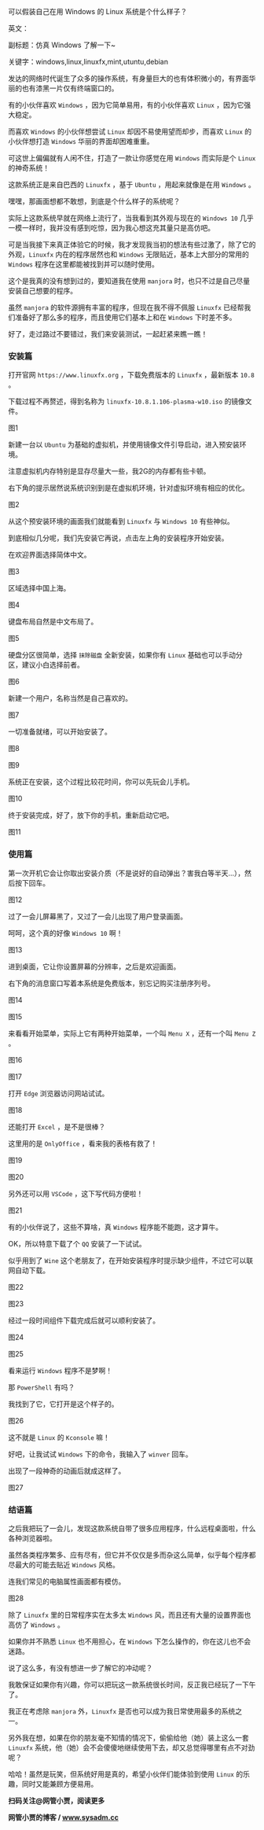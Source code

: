 可以假装自己在用 Windows 的 Linux 系统是个什么样子？

英文：

副标题：仿真 Windows 了解一下~

关键字：windows,linux,linuxfx,mint,utuntu,debian



发达的网络时代诞生了众多的操作系统，有身量巨大的也有体积微小的，有界面华丽的也有漆黑一片仅有终端窗口的。

有的小伙伴喜欢 `Windows` ，因为它简单易用，有的小伙伴喜欢 `Linux` ，因为它强大稳定。

而喜欢 `Windows` 的小伙伴想尝试 `Linux` 却因不易使用望而却步，而喜欢 `Linux` 的小伙伴想打造 `Windows` 华丽的界面却困难重重。



可这世上偏偏就有人闲不住，打造了一款让你感觉在用 `Windows` 而实际是个 `Linux` 的神奇系统！

这款系统正是来自巴西的 `Linuxfx` ，基于 `Ubuntu` ，用起来就像是在用 `Windows` 。

嘿嘿，那画面想都不敢想，到底是个什么样子的系统呢？



实际上这款系统早就在网络上流行了，当我看到其外观与现在的 `Windows 10` 几乎一模一样时，我并没有感到吃惊，因为我心想这充其量只是高仿吧。

可是当我接下来真正体验它的时候，我才发现我当初的想法有些过激了，除了它的外观，`Linuxfx` 内在的程序居然也和 `Windows` 无限贴近，基本上大部分的常用的 `Windows` 程序在这里都能被找到并可以随时使用。

这个是我真的没有想到过的，要知道我在使用 `manjora` 时，也只不过是自己尽量安装自己想要的程序。

虽然 `manjora` 的软件源拥有丰富的程序，但现在我不得不佩服 `Linuxfx` 已经帮我们准备好了那么多的程序，而且使用它们基本上和在 `Windows` 下时差不多。

好了，走过路过不要错过，我们来安装测试，一起赶紧来瞧一瞧！



### 安装篇

打开官网 `https://www.linuxfx.org` ，下载免费版本的 `Linuxfx` ，最新版本 `10.8` 。

下载过程不再赘述，得到名称为 `linuxfx-10.8.1.106-plasma-w10.iso` 的镜像文件。

图1



新建一台以 `Ubuntu` 为基础的虚拟机，并使用镜像文件引导启动，进入预安装环境。

注意虚拟机内存特别是显存尽量大一些，我2G的内存都有些卡顿。

右下角的提示居然说系统识别到是在虚拟机环境，针对虚拟环境有相应的优化。

图2



从这个预安装环境的画面我们就能看到 `Linuxfx` 与 `Windows 10` 有些神似。

到底相似几分呢，我们先安装它再说，点击左上角的安装程序开始安装。

在欢迎界面选择简体中文。

图3



区域选择中国上海。

图4



键盘布局自然是中文布局了。

图5



硬盘分区很简单，选择 `抹除磁盘` 全新安装，如果你有 `Linux` 基础也可以手动分区，建议小白选择前者。

图6



新建一个用户，名称当然是自己喜欢的。

图7



一切准备就绪，可以开始安装了。

图8

图9



系统正在安装，这个过程比较花时间，你可以先玩会儿手机。

图10



终于安装完成，好了，放下你的手机，重新启动它吧。

图11



### 使用篇

第一次开机它会让你取出安装介质（不是说好的自动弹出？害我白等半天...），然后按下回车。

图12



过了一会儿屏幕黑了，又过了一会儿出现了用户登录画面。

呵呵，这个真的好像 `Windows 10` 啊！

图13



进到桌面，它让你设置屏幕的分辨率，之后是欢迎画面。

右下角的消息窗口写着本系统是免费版本，别忘记购买注册序列号。

图14

图15



来看看开始菜单，实际上它有两种开始菜单，一个叫 `Menu X` ，还有一个叫 `Menu Z` 。

图16

图17



打开 `Edge` 浏览器访问网站试试。

图18



还能打开 `Excel` ，是不是很棒？

这里用的是 `OnlyOffice` ，看来我的表格有救了！

图19

图20



另外还可以用 `VSCode` ，这下写代码方便啦！

图21



有的小伙伴说了，这些不算啥，真 `Windows` 程序能不能跑，这才算牛。

OK，所以特意下载了个 `QQ` 安装了一下试试。

似乎用到了 `Wine` 这个老朋友了，在开始安装程序时提示缺少组件，不过它可以联网自动下载。

图22

图23



经过一段时间组件下载完成后就可以顺利安装了。

图24

图25



看来运行 `Windows` 程序不是梦啊！

那 `PowerShell` 有吗？

我找到了它，它打开是这个样子的。

图26



这不就是 `Linux` 的 `Kconsole` 嘛！

好吧，让我试试 `Windows` 下的命令，我输入了 `winver` 回车。

出现了一段神奇的动画后就成这样了。

图27



### 结语篇

之后我把玩了一会儿，发现这款系统自带了很多应用程序，什么远程桌面啦，什么各种浏览器啦。

虽然各类程序繁多、应有尽有，但它并不仅仅是多而杂这么简单，似乎每个程序都尽最大的可能去贴近 `Windows` 风格。

连我们常见的电脑属性画面都有模仿。

图28



除了 `Linuxfx` 里的日常程序实在太多太 `Windows` 风，而且还有大量的设置界面也高仿了 `Windows` 。

如果你并不熟悉 `Linux` 也不用担心，在 `Windows` 下怎么操作的，你在这儿也不会迷路。

说了这么多，有没有想进一步了解它的冲动呢？

我敢保证如果你有兴趣，你可以把玩这一款系统很长时间，反正我已经玩了一下午了。

我正在考虑除 `manjora` 外，`Linuxfx` 是否也可以成为我日常使用最多的系统之一。

另外我在想，如果在你的朋友毫不知情的情况下，偷偷给他（她）装上这么一套 `Linuxfx` 系统，他（她）会不会傻傻地继续使用下去，却又总觉得哪里有点不对劲呢？

哈哈！虽然是玩笑，但系统好用是真的，希望小伙伴们能体验到使用 `Linux` 的乐趣，同时又能兼顾方便易用。



**扫码关注@网管小贾，阅读更多**

**网管小贾的博客 / www.sysadm.cc**







